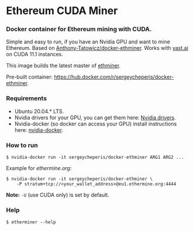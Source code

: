 # Ethereum CUDA Miner


### Docker container for Ethereum mining with CUDA.

Simple and easy to run, if you have an Nvidia GPU and want to mine Ethereum.
Based on [Anthony-Tatowicz/docker-ethminer](https://github.com/Anthony-Tatowicz/docker-ethminer).
Works with [vast.ai](https://vast.ai/) on CUDA 11.1 instances.

This image builds the latest master of [ethminer](https://github.com/ethereum-mining/ethminer).

Pre-built container: https://hub.docker.com/r/sergeycheperis/docker-ethminer.

### Requirements
- Ubuntu 20.04.* LTS.
- Nvidia drivers for your GPU, you can get them here: [Nvidia drivers](http://www.nvidia.com/Download/index.aspx).
- Nvidia-docker (so docker can access your GPU) install instructions here: [nvidia-docker](https://github.com/NVIDIA/nvidia-docker).

### How to run
```
$ nvidia-docker run -it sergeycheperis/docker-ethminer ARG1 ARG2 ...
```

Example for *ethermine.org*:

```
$ nvidia-docker run -it sergeycheperis/docker-ethminer \
    -P stratum+tcp://<your_wallet_address>@eu1.ethermine.org:4444
```

**Note:** `-U` (use CUDA only) is set by default.

### Help
`$ etherminer --help`
